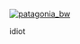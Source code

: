 [![patagonia_bw](https://user-images.githubusercontent.com/38410965/112504450-290d9700-8d62-11eb-8e49-19f27f6084ff.jpg)](frank.md)

idiot
